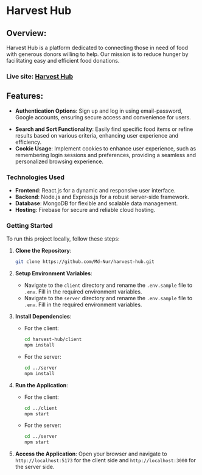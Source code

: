 # Harvest Hub

## Overview:

Harvest Hub is a platform dedicated to connecting those in need of food with generous donors willing to help. Our mission is to reduce hunger by facilitating easy and efficient food donations.

### Live site: [Harvest Hub](https://harvesthub-a10a8.web.app/)

## Features:

- **Authentication Options**: Sign up and log in using email-password, Google accounts, ensuring secure access and convenience for users.
<!-- - **Detailed Food Listings**: Explore comprehensive details about food items on dedicated pages, including images, descriptions, nutritional information, and availability status. -->
- **Search and Sort Functionality**: Easily find specific food items or refine results based on various criteria, enhancing user experience and efficiency.
  <!-- - **CRUD Operations**: Perform all essential CRUD (Create, Read, Update, Delete) operations seamlessly, allowing users to add new listings, edit existing ones, remove outdated items, and manage their inventory effectively. -->
  <!-- - **Private Routes Feature**: Utilize private routes to restrict access to certain pages or functionalities based on user authentication status, ensuring data security and privacy. -->
- **Cookie Usage**: Implement cookies to enhance user experience, such as remembering login sessions and preferences, providing a seamless and personalized browsing experience.

### Technologies Used

- **Frontend**: React.js for a dynamic and responsive user interface.
- **Backend**: Node.js and Express.js for a robust server-side framework.
- **Database**: MongoDB for flexible and scalable data management.
- **Hosting**: Firebase for secure and reliable cloud hosting.

### Getting Started

To run this project locally, follow these steps:

1. **Clone the Repository**:

   ```bash
   git clone https://github.com/Md-Nur/harvest-hub.git
   ```

2. **Setup Environment Variables**:

   - Navigate to the `client` directory and rename the `.env.sample` file to `.env`. Fill in the required environment variables.
   - Navigate to the `server` directory and rename the `.env.sample` file to `.env`. Fill in the required environment variables.

3. **Install Dependencies**:

   - For the client:
     ```bash
     cd harvest-hub/client
     npm install
     ```
   - For the server:
     ```bash
     cd ../server
     npm install
     ```

4. **Run the Application**:

   - For the client:
     ```bash
     cd ../client
     npm start
     ```
   - For the server:
     ```bash
     cd ../server
     npm start
     ```

5. **Access the Application**: Open your browser and navigate to `http://localhost:5173` for the client side and `http://localhost:3000` for the server side.
